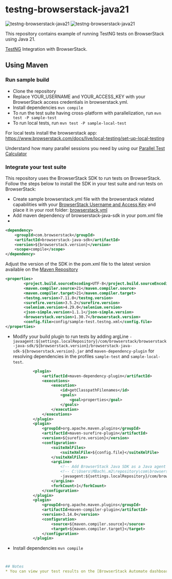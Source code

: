 # testng-browserstack-java21
![testng-browserstack-java21](https://github.com/mbachmann/testng-browserstack-java21/actions/workflows/Semgrep.yml/badge.svg)
![testng-browserstack-java21](https://github.com/mbachmann/testng-browserstack-java21/actions/workflows/maven-workflow-run.yml/badge.svg)


This repository contains example of running TestNG tests on BrowserStack using Java 21.

[TestNG](http://testng.org) Integration with BrowserStack.


## Using Maven

### Run sample build

- Clone the repository
- Replace YOUR_USERNAME and YOUR_ACCESS_KEY with your BrowserStack access credentials in browserstack.yml.
- Install dependencies `mvn compile`
- To run the test suite having cross-platform with parallelization, run `mvn test -P sample-test`
- To run local tests, run `mvn test -P sample-local-test`

For local tests install the browserstack app: https://www.browserstack.com/docs/live/local-testing/set-up-local-testing 

Understand how many parallel sessions you need by using our [Parallel Test Calculator](https://www.browserstack.com/automate/parallel-calculator?ref=github)

### Integrate your test suite

This repository uses the BrowserStack SDK to run tests on BrowserStack. Follow the steps below to install the SDK in your test suite and run tests on BrowserStack:

* Create sample browserstack.yml file with the browserstack related capabilities with your [BrowserStack Username and Access Key](https://www.browserstack.com/accounts/settings)
  and place it in your root folder: [browserstack.yml](browserstack.yml)
* Add maven dependency of browserstack-java-sdk in your pom.xml file
* 
```xml
<dependency>
    <groupId>com.browserstack</groupId>
    <artifactId>browserstack-java-sdk</artifactId>
    <version>${browserstack.version}</version>
    <scope>compile</scope>
</dependency>
```

Adjust the version of the SDK in the pom.xml file to the latest version available on the [Maven Repository](https://mvnrepository.com/artifact/com.browserstack/browserstack-java-sdk)

```xml
<properties>
        <project.build.sourceEncoding>UTF-8</project.build.sourceEncoding>
        <maven.compiler.source>21</maven.compiler.source>
        <maven.compiler.target>21</maven.compiler.target>
        <testng.version>7.11.0</testng.version>
        <surefire.version>3.5.2</surefire.version>
        <selenium.version>4.29.0</selenium.version>
        <json-simple.version>1.1.1</json-simple.version>
        <browserstack.version>1.30.7</browserstack.version>
        <config.file>config/sample-test.testng.xml</config.file>
</properties>
```

* Modify your build plugin to run tests by adding argLine `-javaagent:${settings.localRepository}/com/browserstack/browserstack-java-sdk/${browserstack.version}/browserstack-java-sdk-${browserstack.version}.jar` and `maven-dependency-plugin` for resolving dependencies in the profiles `sample-test` and `sample-local-test`.
```xml
            <plugin>
                <artifactId>maven-dependency-plugin</artifactId>
                <executions>
                    <execution>
                        <id>getClasspathFilenames</id>
                        <goals>
                            <goal>properties</goal>
                        </goals>
                    </execution>
                </executions>
            </plugin>
            <plugin>
                <groupId>org.apache.maven.plugins</groupId>
                <artifactId>maven-surefire-plugin</artifactId>
                <version>${surefire.version}</version>
                <configuration>
                    <suiteXmlFiles>
                        <suiteXmlFile>${config.file}</suiteXmlFile>
                    </suiteXmlFiles>
                    <argLine>
                        <!-- Add BrowserStack Java SDK as a Java agent -->
                        <!-- C:\Users\MBach\.m2\repository\com\browserstack\browserstack-java-sdk\1.30.7\browserstack-java-sdk-1.30.7.jar -->
                        -javaagent:${settings.localRepository}/com/browserstack/browserstack-java-sdk/${browserstack.version}/browserstack-java-sdk-${browserstack.version}.jar
                    </argLine>
                    <forkCount>1</forkCount>
                </configuration>
            </plugin>
            <plugin>
                <groupId>org.apache.maven.plugins</groupId>
                <artifactId>maven-compiler-plugin</artifactId>
                <version>3.14.0</version>
                <configuration>
                    <source>${maven.compiler.source}</source>
                    <target>${maven.compiler.target}</target>
                </configuration>
            </plugin>
```
* Install dependencies `mvn compile`


```yaml


## Notes
* You can view your test results on the [BrowserStack Automate dashboard](https://www.browserstack.com/automate)

